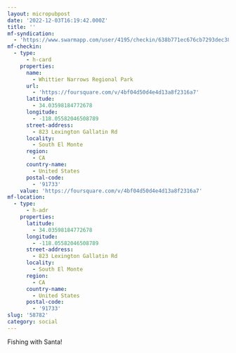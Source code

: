 ```yaml
---
layout: micropubpost
date: '2022-12-03T16:19:42.000Z'
title: ''
mf-syndication:
  - 'https://www.swarmapp.com/user/4195/checkin/638b771ec676cb7293dec385'
mf-checkin:
  - type:
      - h-card
    properties:
      name:
        - Whittier Narrows Regional Park
      url:
        - 'https://foursquare.com/v/4bf04d50d4e4d13a8f2316a7'
      latitude:
        - 34.03598184772678
      longitude:
        - -118.05582046508789
      street-address:
        - 823 Lexington Gallatin Rd
      locality:
        - South El Monte
      region:
        - CA
      country-name:
        - United States
      postal-code:
        - '91733'
    value: 'https://foursquare.com/v/4bf04d50d4e4d13a8f2316a7'
mf-location:
  - type:
      - h-adr
    properties:
      latitude:
        - 34.03598184772678
      longitude:
        - -118.05582046508789
      street-address:
        - 823 Lexington Gallatin Rd
      locality:
        - South El Monte
      region:
        - CA
      country-name:
        - United States
      postal-code:
        - '91733'
slug: '58782'
category: social
---
```

Fishing with Santa!
